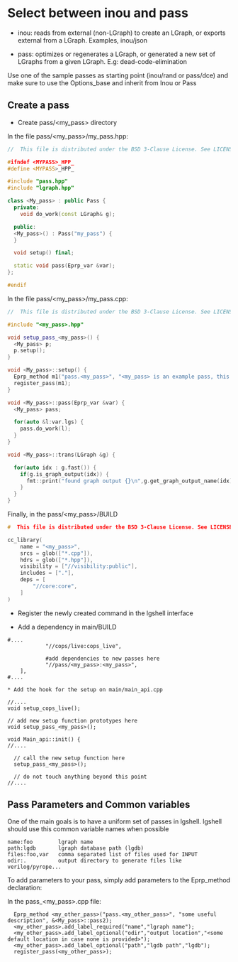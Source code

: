 # Select between inou and pass

* inou: reads from external (non-LGraph) to create an LGraph, or exports external from a LGraph.
Examples, inou/json

* pass: optimizes or regenerates a LGraph, or generated a new set of LGraphs from a given LGraph.
E.g: dead-code-elimination

Use one of the sample passes as starting point (inou/rand or pass/dce) and
 make sure to use the Options_base and inherit from Inou or Pass

## Create a pass

* Create pass/<my_pass> directory

In the file pass/<my_pass>/my_pass.hpp:

```cpp
//  This file is distributed under the BSD 3-Clause License. See LICENSE for details.

#ifndef <MYPASS>_HPP_
#define <MYPASS>_HPP_

#include "pass.hpp"
#include "lgraph.hpp"

class <My_pass> : public Pass {
  private:
    void do_work(const LGraph& g);

  public:
  <My_pass>() : Pass("my_pass") {
  }

  void setup() final;

  static void pass(Eprp_var &var);
};

#endif
```

In the file pass/<my_pass>/my_pass.cpp:

```cpp
//  This file is distributed under the BSD 3-Clause License. See LICENSE for details.

#include "<my_pass>.hpp"

void setup_pass_<my_pass>() {
  <My_pass> p;
  p.setup();
}

void <My_pass>::setup() {
  Eprp_method m1("pass.<my_pass>", "<my_pass> is an example pass, this is an example help text", &<My_pass>::pass);
  register_pass(m1);
}

void <My_pass>::pass(Eprp_var &var) {
  <My_pass> pass;

  for(auto &l:var.lgs) {
    pass.do_work(l);
  }
}

void <My_pass>::trans(LGraph &g) {

  for(auto idx : g.fast()) {
    if(g.is_graph_output(idx)) {
      fmt::print("found graph output {}\n",g.get_graph_output_name(idx));
    }
  }
}
```

Finally, in the pass/<my_pass>/BUILD

```cpp
#  This file is distributed under the BSD 3-Clause License. See LICENSE for details.

cc_library(
    name = "<my_pass>",
    srcs = glob(["*.cpp"]),
    hdrs = glob(["*.hpp"]),
    visibility = ["//visibility:public"],
    includes = ["."],
    deps = [
        "//core:core",
    ]
)
```

* Register the newly created command in the lgshell interface

* Add a dependency in main/BUILD

```
#....
            "//cops/live:cops_live",

            #add dependencies to new passes here
            "//pass/<my_pass>:<my_pass>",
    ],
#....

```

    * Add the hook for the setup on main/main_api.cpp
```
//....
void setup_cops_live();

// add new setup function prototypes here
void setup_pass_<my_pass>();

void Main_api::init() {
//....

  // call the new setup function here
  setup_pass_<my_pass>();

  // do not touch anything beyond this point
//....
```


## Pass Parameters and Common variables

 One of the main goals is to have a uniform set of passes in lgshell. lgshell should use this common
variable names when possible

    name:foo        lgraph name
    path:lgdb       lgraph database path (lgdb)
    files:foo,var   comma separated list of files used for INPUT
    odir:.          output directory to generate files like verilog/pyrope...

To add parameters to your pass, simply add parameters to the Eprp_method declaration:

In the pass_<my_pass>.cpp file:
```
  Eprp_method <my_other_pass>("pass.<my_other_pass>", "some useful description", &<My_pass>::pass2);
  <my_other_pass>.add_label_required("name","lgraph name");
  <my_other_pass>.add_label_optional("odir","output location","<some default location in case none is provided>");
  <my_other_pass>.add_label_optional("path","lgdb path","lgdb");
  register_pass(<my_other_pass>);
```
